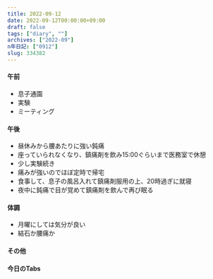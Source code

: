 ```yaml
---
title: 2022-09-12
date: 2022-09-12T00:00:00+09:00
draft: false
tags: ["diary", ""]
archives: ["2022-09"]
n年日記: ["0912"]
slug: 334382
---
```

#### 午前
- 息子通園
- 実験
- ミーティング
#### 午後
- 昼休みから腰あたりに強い鈍痛
- 座っていられなくなり、鎮痛剤を飲み15:00ぐらいまで医務室で休憩
- 少し実験続き
- 痛みが強いのでほぼ定時で帰宅
- 食事して、息子の風呂入れて鎮痛剤服用の上、20時過ぎに就寝
- 夜中に鈍痛で目が覚めて鎮痛剤を飲んで再び眠る
#### 体調
- 月曜にしては気分が良い
- 結石か腰痛か
#### その他
#### 今日のTabs